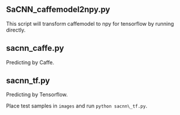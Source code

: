 ## SaCNN\_caffemodel2npy.py
This script will transform caffemodel to npy for tensorflow by running directly.

## sacnn\_caffe.py
Predicting by Caffe.

## sacnn\_tf.py
Predicting by Tensorflow.

Place test samples in `images` and run `python sacnn\_tf.py`.
